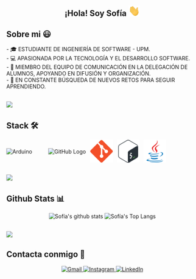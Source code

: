 <div align="center">
<h2> ¡Hola! Soy Sofía <img src="https://github.com/ABSphreak/ABSphreak/blob/master/gifs/Hi.gif" width="30px"></h2>
</div>


<h2>Sobre mi 😃</h2>
<!--Intro start-->
<p align="left">
- 🎓 ESTUDIANTE DE INGENIERÍA DE SOFTWARE - UPM.<br>
- 💻 APASIONADA POR LA TECNOLOGÍA Y EL DESARROLLO SOFTWARE.<br>
- 📣 MIEMBRO DEL EQUIPO DE COMUNICACIÓN EN LA DELEGACIÓN DE ALUMNOS, APOYANDO EN DIFUSIÓN Y ORGANIZACIÓN.<br>
- 🚀 EN CONSTANTE BÚSQUEDA DE NUEVOS RETOS PARA SEGUIR APRENDIENDO.<br>
<!--linea-->
  </p>
<br>
<a href="https://www.youtube.com/watch?v=dQw4w9WgXcQ"><img src="https://user-images.githubusercontent.com/73097560/115834477-dbab4500-a447-11eb-908a-139a6edaec5c.gif"></a>

<h2>Stack 🛠️</h2>
<p style="display: flex; gap: 10px; align-items: center;">
  <img src="https://upload.wikimedia.org/wikipedia/commons/8/87/Arduino_Logo.svg" alt="Arduino" width="100"/>
  <img src="https://github.githubassets.com/images/modules/logos_page/GitHub-Mark.png" alt="GitHub Logo" width="100"/>
  <img src="https://raw.githubusercontent.com/devicons/devicon/master/icons/git/git-original.svg" alt="Git Logo" width="60"/>
  <img src="https://raw.githubusercontent.com/devicons/devicon/master/icons/bash/bash-original.svg" alt="Bash Logo" width="60"/>
  <img src="https://raw.githubusercontent.com/devicons/devicon/master/icons/java/java-original.svg" alt="Java Logo" width="60"/>
</p>
<!--linea-->
  </p>
<br>
<a href="https://www.youtube.com/watch?v=dQw4w9WgXcQ"><img src="https://user-images.githubusercontent.com/73097560/115834477-dbab4500-a447-11eb-908a-139a6edaec5c.gif"></a>

<h2>Github Stats 📊 </h2>
<p align="center">
  <img src="https://github-readme-stats.vercel.app/api?username=sofiam&show_icons=true&theme=tokyonight" alt="Sofía's github stats" width="450" />

  <img src="https://github-readme-stats.vercel.app/api/top-langs/?username=sofiam&theme=tokyonight&layout=compact" alt="Sofía's Top Langs" width="450" />
</p>

<!--linea-->
  </p>
<br>
<a href="https://www.youtube.com/watch?v=dQw4w9WgXcQ"><img src="https://user-images.githubusercontent.com/73097560/115834477-dbab4500-a447-11eb-908a-139a6edaec5c.gif"></a>

<h2>Contacta conmigo 🤙</h2>

<div align="center">
  <a href="mailto:sofiamerfer@gmail.com">
    <img src="https://img.shields.io/badge/Gmail-D14836?style=for-the-badge&logo=gmail&logoColor=white" alt="Gmail">
  </a>
  <a href="https://instagram.com/sofiam32_">
    <img src="https://img.shields.io/badge/Instagram-E4405F?style=for-the-badge&logo=instagram&logoColor=white" alt="Instagram">
  </a>
  <a href="https://www.linkedin.com/in/sofia-merino-fernandez-86b40a31a/">
    <img src="https://img.shields.io/badge/LinkedIn-0077B5?style=for-the-badge&logo=linkedin&logoColor=white" alt="LinkedIn">
  </a>
</div>

